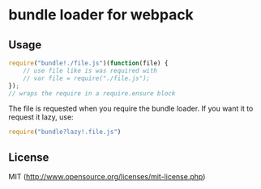 # bundle loader for webpack

## Usage

``` javascript
require("bundle!./file.js")(function(file) {
	// use file like is was required with
	// var file = require("./file.js");
});
// wraps the require in a require.ensure block
```

The file is requested when you require the bundle loader. If you want it to request it lazy, use:

``` javascript
require("bundle?lazy!.file.js")
```

## License

MIT (http://www.opensource.org/licenses/mit-license.php)

